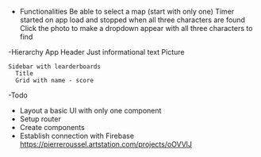 - Functionalities
  Be able to select a map (start with only one)
  Timer started on app load and stopped when all three characters are found
  Click the photo to make a dropdown appear with all three characters to find

-Hierarchy
  App
    Header
      Just informational text
    Picture

    Sidebar with learderboards
      Title
      Grid with name - score
-Todo
- Layout a basic UI with only one component
- Setup router
- Create components
- Establish connection with Firebase
https://pierreroussel.artstation.com/projects/oOVVlJ
